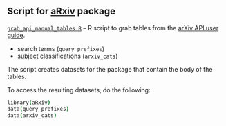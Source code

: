 ## Script for [aRxiv](http://github.com/ropensci/aRxiv) package

[`grab_api_manual_tables.R`](http://github.com/ropensci/aRxiv/tree/master/inst/scripts/grab_api_manual_tables.R)
&ndash; R script to grab tables from the
[arXiv API user guide](http://arxiv.org/help/api/index).

- search terms (`query_prefixes`)
- subject classifications (`arxiv_cats`)

The script creates datasets for the package that contain the body of the tables.

To access the resulting datasets, do the following:

```coffee
library(aRxiv)
data(query_prefixes)
data(arxiv_cats)
```
